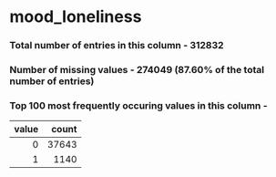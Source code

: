 
# mood_loneliness

### Total number of entries in this column - 312832

### Number of missing values - 274049 (87.60% of the total number of entries)

### Top 100 most frequently occuring values in this column -

|   value |   count |
|--------:|--------:|
|       0 |   37643 |
|       1 |    1140 |
